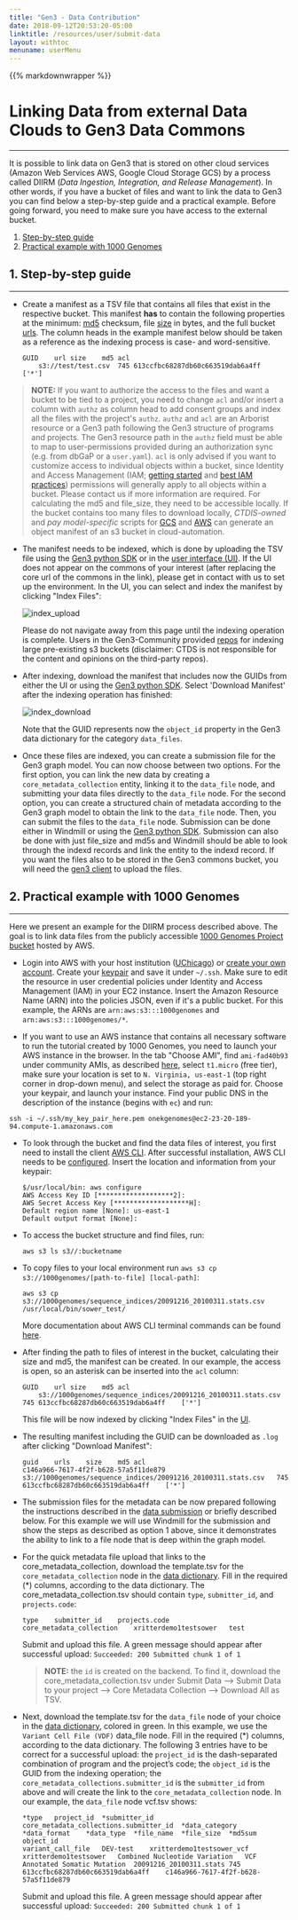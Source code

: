 ```yaml
---
title: "Gen3 - Data Contribution"
date: 2018-09-12T20:53:20-05:00
linktitle: /resources/user/submit-data
layout: withtoc
menuname: userMenu
---
```

{{% markdownwrapper %}}
# Linking Data from external Data Clouds to Gen3 Data Commons
***

It is possible to link data on Gen3 that is stored on other cloud services (Amazon Web Services AWS, Google Cloud Storage GCS) by a process called DIIRM (*Data Ingestion, Integration, and Release Management*). In other words, if you have a bucket of files and want to link the data to Gen3 you can find below a step-by-step guide and a practical example. Before going forward, you need to make sure you have access to the external bucket.

1. [Step-by-step guide](#1-step-by-step-guide)
2. [Practical example with 1000 Genomes](#2-practical-example-with-1000-genomes)


## 1. Step-by-step guide
* * *
- Create a manifest as a TSV file that contains all files that exist in the respective bucket. This manifest **has** to contain the following properties at the minimum: <ins>md5</ins> checksum, file <ins>size</ins> in bytes, and the full bucket <ins>urls</ins>. The column heads in the example manifest below should be taken as a reference as the indexing process is case- and word-sensitive.

    ```
    GUID	url	size	md5	acl
     	s3://test/test.csv	745	613ccfbc68287db60c663519dab6a4ff	['*']
    ```

>__NOTE:__ If you want to authorize the access to the files and want a bucket to be tied to a project, you need to change `acl` and/or insert a column with `authz` as column head to add consent groups and index all the files with the project's `authz`.
`authz` and `acl` are an Arborist resource or a Gen3 path following the Gen3 structure of programs and projects. The Gen3 resource path in the `authz` field must be able to map to user-permissions provided during an authorization sync (e.g. from dbGaP or a `user.yaml`). `acl` is only advised if you want to customize access to individual objects within a bucket, since Identity and Access Management (IAM; [getting started](https://docs.aws.amazon.com/IAM/latest/UserGuide/getting-started_create-admin-group.html) and [best IAM practices](https://docs.aws.amazon.com/IAM/latest/UserGuide/best-practices.html)) permissions will generally apply to all objects within a bucket. Please contact us if more information are required.
For calculating the md5 and file_size, they need to be accessible locally. If the bucket contains too many files to download locally, *CTDIS-owned* and *pay model-specific* scripts for [GCS](https://github.com/uc-cdis/cloud-automation/blob/master/doc/gcp-bucket-manifest.md) and [AWS](https://github.com/uc-cdis/cloud-automation/blob/master/doc/bucket-manifest.md) can generate an object manifest of an s3 bucket in cloud-automation.

- The manifest needs to be indexed, which is done by uploading the TSV file using the [Gen3 python SDK](https://github.com/uc-cdis/gen3sdk-python/blob/master/README.md#indexing-manifest) or in the [user interface (UI)](https://gen3.datacommons.io/indexing). If the UI does not appear on the commons of your interest (after replacing the core url of the commons in the link), please get in contact with us to set up the environment. In the UI, you can select and index the manifest by clicking "Index Files":

    ![index_upload](http://alpha.gen3.org/resources/user/submit-data/index_upload.png)

    Please do not navigate away from this page until the indexing operation is complete.
    Users in the Gen3-Community provided [repos](https://github.com/jacquayj/gen3-s3indexer-extramural) for indexing large pre-existing s3 buckets (disclaimer: CTDS is not responsible for the content and opinions on the third-party repos).

- After indexing, download the manifest that includes now the GUIDs from either the UI or using the [Gen3 python SDK](https://github.com/uc-cdis/gen3sdk-python/blob/master/README.md#download-manifest). Select 'Download Manifest' after the indexing operation has finished:

    ![index_download](http://alpha.gen3.org/resources/user/submit-data/manifest_download.png)

    Note that the GUID represents now the `object_id` property in the Gen3 data dictionary for the category `data_files`.


<!---(If you are using cloud-automation, bullets 2 and 3 are done by a [Sower job](https://github.com/uc-cdis/sower-jobs/blob/master/README.md#manifest-indexing).)-->

- Once these files are indexed, you can create a submission file for the Gen3 graph model. You can now choose between two options.
For the first option, you can link the new data by creating a `core_metadata_collection` entity, linking it to the `data_file` node, and submitting your data files directly to the `data_file` node. For the second option, you can create a structured chain of metadata according to the Gen3 graph model to obtain the link to the `data_file` node. Then, you can submit the files to the `data_file` node. Submission can be done either in Windmill or using the [Gen3 python SDK](https://uc-cdis.github.io/gen3sdk-python/_build/html/submission.html). Submission can also be done with just file_size and md5s and Windmill should be able to look through the indexd records and link the entity to the indexd record. If you want the files also to be stored in the Gen3 commons bucket, you will need the [gen3 client](https://gen3.org/resources/user/gen3-client/#3-upload-data-files) to upload the files.


## 2. Practical example with 1000 Genomes
* * *
Here we present an example for the DIIRM process described above. The goal is to link data files from the publicly accessible [1000 Genomes Project bucket](http://s3.amazonaws.com/1000genomes) hosted by AWS.

- Login into AWS with your host institution ([UChicago](http://awslogin.uchicago.edu/)) or [create your own account](aws.amazon.com/ec2). Create your [keypair](https://docs.aws.amazon.com/AWSEC2/latest/UserGuide/get-set-up-for-amazon-ec2.html#create-a-key-pair) and save it under `~/.ssh`. Make sure to edit the resource in user credential policies under Identity and Access Management (IAM) in your EC2 instance. Insert the Amazon Resource Name (ARN) into the policies JSON, even if it's a public bucket. For this example, the ARNs are `arn:aws:s3:::1000genomes` and `arn:aws:s3:::1000genomes/*`.

- If you want to use an AWS instance that contains all necessary software to run the tutorial created by 1000 Genomes, you need to launch your AWS instance in the browser. In the tab "Choose AMI", find `ami-fad40b93` under community AMIs, as described [here](https://www.internationalgenome.org/using-1000-genomes-data-amazon-web-service-cloud), select `t1.micro` (free tier), make sure your location is set to `N. Virginia, us-east-1` (top right corner in drop-down menu), and select the storage as paid for. Choose your keypair, and launch your instance. Find your public DNS in the description of the instance (begins with `ec`) and run:
```
ssh -i ~/.ssh/my_key_pair_here.pem onekgenomes@ec2-23-20-189-94.compute-1.amazonaws.com
```

- To look through the bucket and find the data files of interest, you first need to install the client [AWS CLI](https://docs.aws.amazon.com/cli/latest/userguide/cli-chap-install.html). After successful installation, AWS CLI needs to be [configured](https://docs.aws.amazon.com/cli/latest/userguide/cli-configure-quickstart.html). Insert the location and information from your keypair:
    ```
    $/usr/local/bin: aws configure
    AWS Access Key ID [*******************2]:
    AWS Secret Access Key [*******************H]:
    Default region name [None]: us-east-1
    Default output format [None]:
    ```

- To access the bucket structure and find files, run:
    ```
    aws s3 ls s3//:bucketname
    ```

- To copy files to your local environment run `aws s3 cp s3://1000genomes/[path-to-file] [local-path]`:
    ```
    aws s3 cp s3://1000genomes/sequence_indices/20091216_20100311.stats.csv /usr/local/bin/sower_test/
    ```
    More documentation about AWS CLI terminal commands can be found [here](https://aws.amazon.com/cli/#file_commands_anchor).

- After finding the path to files of interest in the bucket, calculating their size and md5, the manifest can be created. In our example, the access is open, so an asterisk can be inserted into the `acl` column:

    ```
    GUID	url	size	md5	acl
     	s3://1000genomes/sequence_indices/20091216_20100311.stats.csv	745	613ccfbc68287db60c663519dab6a4ff	['*']
    ```

    This file will be now indexed by clicking "Index Files" in the [UI](https://gen3.datacommons.io/indexing).

- The resulting manifest including the GUID can be downloaded as `.log` after clicking "Download Manifest":
    ```
    guid	urls	size	md5	acl
    c146a966-7617-4f2f-b628-57a5f11de879	s3://1000genomes/sequence_indices/20091216_20100311.stats.csv	745	613ccfbc68287db60c663519dab6a4ff	['*']
    ```

- The submission files for the metadata can be now prepared following the instructions described in the [data submission](https://gen3.org/resources/user/submit-data/#4-submit-additional-project-metadata) or briefly described below. For this example we will use Windmill for the submission and show the steps as described as option 1 above, since it demonstrates the ability to link to a file node that is deep within the graph model.

- For the quick metadata file upload that links to the core_metadata_collection, download the template.tsv for the `core_metadata_collection` node in the [data dictionary](https://gen3.datacommons.io/DD). Fill in the required (*) columns, according to the data dictionary. The core_metadata_collection.tsv should contain `type`, `submitter_id`, and `projects.code`:

    ```
    type	submitter_id	projects.code
    core_metadata_collection	xritterdemo1testsower	test
    ```
    Submit and upload this file. A green message should appear after successful upload:
    `Succeeded: 200
    Submitted chunk 1 of 1`

    >__NOTE:__  the `id` is created on the backend. To find it, download the core_metadata_collection.tsv under Submit Data --> Submit Data to your project --> Core Metadata Collection --> Download All as TSV.

- Next, download the template.tsv for the `data_file` node of your choice in the [data dictionary](https://gen3.datacommons.io/DD), colored in green. In this example, we use the `Variant Cell File (VDF)` data_file node.
Fill in the required (*) columns, according to the data dictionary. The following 3 entries have to be correct for a successful upload: the `project_id` is the dash-separated combination of program and the project’s code; the `object_id` is the GUID from the indexing operation; the `core_metadata_collections.submitter_id` is the `submitter_id` from above and will create the link to the `core_metadata_collection` node. In our example, the `data_file` node vcf.tsv shows:

    ```
    *type	project_id	*submitter_id	core_metadata_collections.submitter_id	*data_category	*data_format	*data_type	*file_name	*file_size	*md5sum	object_id
    variant_call_file	DEV-test	xritterdemo1testsower_vcf	xritterdemo1testsower	Combined Nucleotide Variation	VCF	Annotated Somatic Mutation	20091216_20100311.stats	745	613ccfbc68287db60c663519dab6a4ff	c146a966-7617-4f2f-b628-57a5f11de879
    ```
    Submit and upload this file. A green message should appear after successful upload:
    `Succeeded: 200 Submitted chunk 1 of 1`
